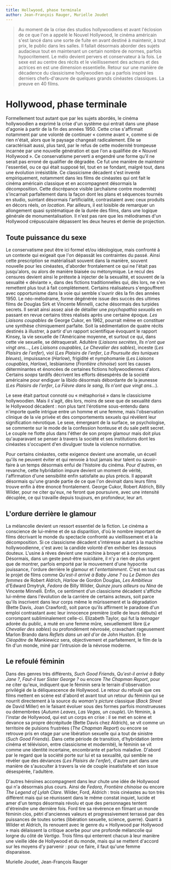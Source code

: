 ```yaml
---
title: Hollwyood, phase terminale
author: Jean-François Rauger, Murielle Joudet
---
```


> Au moment de la crise des studios hollywoodiens et avant l'éclosion de ce que l'on a appelé le Nouvel Hollywood, le cinéma américain s'est lancé dans une sorte de fuite en avant destiné à maintenir, à tout prix, le public dans les salles. Il fallait désormais aborder des sujets audacieux tout en maintenant un certain nombre de normes, parfois hypocritement. Le mélo devient pervers et conservateur à la fois. Le sexe est au centre des récits et le vieillissement des acteurs et des actrices en est une dimension essentielle. Retour sur une manière de décadence du classicisme hollywoodien qui a parfois inspiré les derniers chefs-d'œuvre de quelques grands cinéastes classiques. La preuve en 40 films.

# Hollywood, phase terminale

Formellement tout autant que par les sujets abordés, le cinéma hollywoodien a exprimé la crise d'un système qui entrait dans une phase d'agonie à partir de la fin des années 1950. Cette crise s'affirmait notamment par une volonté de continuer « comme avant », comme si de rien n'était, alors que le paysage changeait radicalement. Elle se caractérisait aussi, plus tard, par le refus de cette modernité trompeuse incarnée par une nouvelle génération et que l'on a qualifiée de « Nouvel Hollywood ». Ce conservatisme perverti a engendré une forme qu'il ne serait pas erroné de qualifier de dégradée. Ce fut une manière de maintenir l'essentiel, ou ce qui était supposé tel, tout en se fondant, malgré tout, dans une évolution irrésistible. Ce classicisme décadent s'est inventé empiriquement, notamment dans les films de cinéastes qui ont fait le cinéma américain classique et en accompagnent désormais la décomposition. Cette discrépance visible (archaïsme contre modernité) s'incarnait parfaitement dans la façon dont les plans et séquences tournés en studio, suintant désormais l'artificialité, contrastaient avec ceux produits en décors réels, _on location_. Par ailleurs, il est loisible de remarquer un allongement quasi systématique de la durée des films, dans une logique générale de monumentalisation. Il n'est pas rare que les mélodrames d'un Hollywood crépusculaire dépassent les deux heures et demie de projection.

## Toute puissance du sexe

Le conservatisme peut être ici formel et/ou idéologique, mais confronté à un contexte qui exigeait que l'on dépassât les contraintes du passé. Ainsi cette prescription se matérialisait souvent dans la manière, souvent nouvelle pour les cinéastes, d'aborder frontalement ce qui ne l'était pas jusqu'alors, ou alors de manière biaisée ou métonymique. Le recul des censures devient ainsi le prétexte à injecter de la sexualité, et souvent de la sexualité « déviante », dans des fictions traditionnelles qui, dès lors, ne s'en remettent plus tout à fait complètement. Certains réalisateurs s'engouffrent avec opportunisme dans la voie qui semble s'ouvrir dès la fin des années 1950. Le néo-mélodrame, forme dégénérée issue des succès des ultimes films de Douglas Sirk et Vincente Minnelli, cache désormais des turpides secrets. Il serait ainsi assez aisé de détailler une _psychopathia sexualis_ en passant en revue certains titres réalisés après une certaine époque. _Les Liaisons coupables_ de George Cukor, en 1962, pourrait même en constituer une synthèse chimiquement parfaite. Soit la sédimentation de quatre récits destinés à illustrer, à partir d'un rapport scientifique évoquant le rapport Kinsey, la vie sexuelle de l'Américaine moyenne, et surtout ce qui, dans cette vie sexuelle, se détraquerait. Adultère (_Liaisons secrètes_, _Ils n'ont que vingt ans..._, _Les Liaisons coupables_, _Le Chevalier des sables_), inceste (_Les Plaisirs de l'enfer_), viol (_Les Plaisirs de l'enfer_, _La Poursuite des tuniques bleues_), impuissance (_Harlow_), frigidité et nymphomanie (_Les Liaisons coupables_, _Harlow_), lesbianisme (_Frontière chinoise_) sont les causes déterminantes et énoncées de certaines fictions hollywoodiennes d'alors. Certains _soaps_ tardifs décrivent les efforts désespérés de la société américaine pour endiguer la libido désormais débordante de la jeunesse (_Les Plaisirs de l'enfer_, _La Fièvre dans le sang_, _Ils n'ont que vingt ans..._).

Le sexe était partout connoté ou « métaphorisé » dans le classicisme hollywoodien. Mais il s'agit, dès lors, moins de sexe que de sexualité dans le Hollywood décadent : non plus tant l'érotisme sous-entendu dans n'importe quelle intrigue entre un homme et une femme, mais l'observation clinique de la vie privée et des comportements sexuels qui révèlent leur signification névrotique. Le sexe, émergeant de la surface, se psychologise, se commente sur le mode de la confession honteuse et du sale petit secret. Le couple ne flotte plus dans l'éther de son propre glamour mais doit plus qu'auparavant se penser à travers la société et ses institutions dont les cinéastes s'occupent d'en divulguer toute la violence normative.

Pour certains cinéastes, cette exigence devient une anomalie, un écueil qu'ils ne peuvent éviter et qui renvoie à tout jamais leur talent ou savoir-faire à un temps désormais enfui de l'histoire du cinéma. Pour d'autres, en revanche, cette hybridation impure devient un moment de vérité, l'affirmation d'une sensibilité enfin satisfaite au plus précis. Il apparaît désormais qu'une grande partie de ce que l'on devinait dans leurs films trouve enfin à être énoncé frontalement. George Cukor, Robert Aldrich, Billy Wilder, pour ne citer qu'eux, ne feront que poursuivre, avec une intensité décuplée, ce qui travaille depuis toujours, en profondeur, leur art.

## L'ordure derrière le glamour

La mélancolie devient un ressort essentiel de la fiction. Le cinéma a conscience de lui-même et de sa disparition, d'où le nombre important de films décrivant le monde du spectacle confronté au vieillissement et à la décomposition. Si ce classicisme décadent s'intéresse autant à la machine hollywoodienne, c'est avec la candide volonté d'en exhiber les dessous douteux. L'usine à rêves devient une machine à broyer et à corrompre. Désormais, dans un geste peut-être suicidaire, il n'y a rien de plus urgent que de montrer, parfois emporté par le mouvement d'une hypocrite jouissance, l'ordure derrière le glamour et l'_entertainment_. C'est en tout cas le projet de films comme _Qu'est-il arrivé à Baby Jane ?_ ou _Le Démon des femmes_ de Robert Aldrich, _Harlow_ de Gordon Douglas, _Les Ambitieux_ d'Edward Dmytryk, _Fedora_ de Billy Wilder, _Quinze jours ailleurs_ ou _Nina_ de Vincente Minnelli. Enfin, ce sentiment d'un classicisme décadent s'affiche lui-même dans l'évolution de la carrière de certains acteurs, soit parce qu'ils inscrivent dans leur corps même le mûrissement et la dégradation (Bette Davis, Joan Crawford), soit parce qu'ils affirment le paradoxe d'un emploi contrastant avec leur innocence première (celle de leurs débuts) et corrompant subliminalement celle-ci. Elizabeth Taylor, qui fut la _teenager_ adorée du public, a muté en une femme mûre, sexuellement libre (_Le Chevalier des sables_) ou profondément névrosée, cravachant rageusement Marlon Brando dans _Reflets dans un œil d'or_ de John Huston. Et le _Cléopâtre_ de Mankiewicz sera, objectivement et parfaitement, le film de la fin d'un monde, miné par l'intrusion de la névrose moderne.

## Le refoulé féminin

Dans des genres très différents, _Such Good Friends_, _Qu'est-il arrivé à Baby Jane ?_, _Faut-il tuer Sister George ?_ ou encore _The Chapman Report_, pour ne citer qu'eux, indiquent que le féminin sera le terrain d'observation privilégié de la déliquescence de Hollywood. Le retour du refoulé que ces films mettent en scène est d'abord et avant tout un retour du féminin qui se nourrit directement à la source du _woman's picture_ classique (_Back Street_ de David Miller) en le faisant évoluer sous des formes parfois monstrueuses ou démembrées (_Autumn Leaves_, _Las Vegas, un couple_). Un féminin, à l'instar de Hollywood, qui est un corps en crise : il se met en scène et devance sa propre décrépitude (Bette Davis chez Aldrich), se vit comme un territoire de pulsions frustrées (_The Chapman Report_) ou encore se retrouve pris en otage par une libération sexuelle qui a tout de sinistre (_Such Good Friends_). Dans cette période de transition, d'hybridation (entre cinéma et télévision, entre classicisme et modernité), le féminin se vit comme une identité incertaine, encombrante et parfois maladive. D'abord par le regard que la société porte sur lui et sa sexualité, qui semble ne révéler que des déviances (_Les Plaisirs de l'enfer_), d'autre part dans une manière de s'ausculter à travers la vie de couple insatisfaite et son issue désespérée, l'adultère.

D'autres héroïnes accompagnent dans leur chute une idée de Hollywood qui n'a désormais plus cours. Ainsi de _Fedora_, _Frontière chinoise_ ou encore _The Legend of Lylah Clare_. Wilder, Ford, Aldrich : trois cinéastes au ton très différent mais qui se réunissent dans le même constat inquiet, lucide et amer d'un temps désormais révolu et que des personnages tentent d'étreindre une dernière fois. Ford tire sa révérence en filmant un monde féminin clos, pétri d'anciennes valeurs et progressivement terrassé par des puissances de toutes sortes (libération sexuelle, science, guerre). Quant à Wilder et Aldrich, ils renouent avec le genre du « Hollywood par Hollywood » mais délaissent la critique acerbe pour une profonde mélancolie qui lorgne du côté de _Vertigo_. Trois films qui enterrent chacun à leur manière une vieille idée de Hollywood et du monde, mais qui se mettent d'accord sur les moyens d'y parvenir : pour ce faire, il faut qu'une femme disparaisse.

Murielle Joudet, Jean-François Rauger
